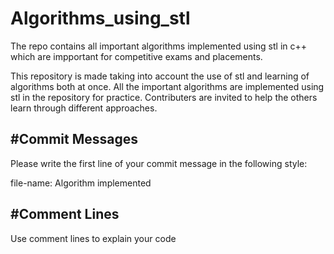 # Algorithms_using_stl
The repo contains all important algorithms implemented using stl in c++ which are impportant for competitive exams and placements.

This repository is made taking into account the use of stl and learning of algorithms both at once. All the important algorithms are implemented using stl in the repository for practice. Contributers are invited to help the others learn through different approaches.

#Commit Messages
-------------------------------------------------------------------------------------------
Please write the first line of your commit message in the following style:

file-name: Algorithm implemented



#Comment Lines
-------------------------------------------------------------------------------------------
Use comment lines to explain your code
